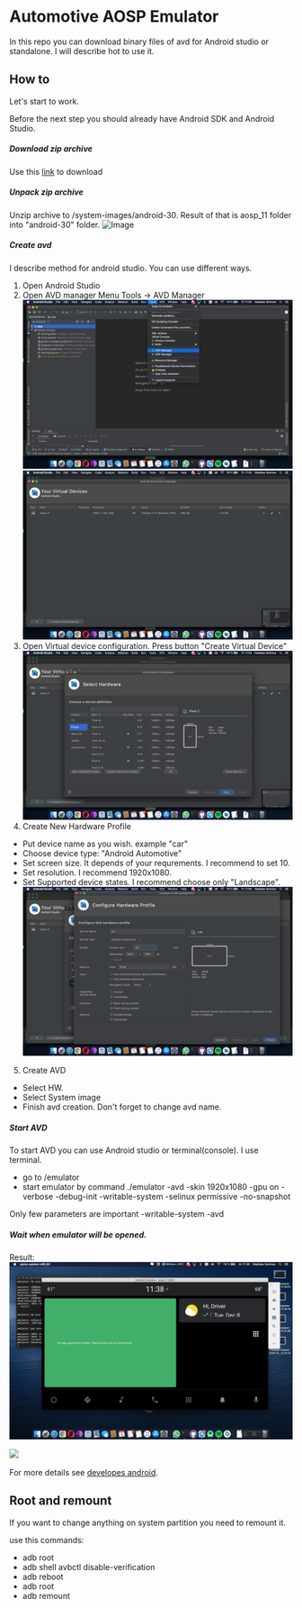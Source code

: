 # Automotive AOSP Emulator

In this repo you can download binary files of avd for Android studio or standalone. I will describe hot to use it.

## How to

Let's start to work. 

Before the next step you should already have Android SDK and Android Studio.

##### Download zip archive
Use this [link](https://github.com/vladislav-smirnov/automotive-emulator-aosp/raw/main/aosp_11.zip) to download

##### Unpack zip archive

Unzip archive to <Android SDK path>/system-images/android-30. Result of that is aosp_11 folder into "android-30" folder.
![Image](website/static/images/jpg/2.png) 
  
##### Create avd
  I describe method for android studio. You can use different ways.
  
  1. Open Android Studio
  2. Open AVD manager 
  Menu  Tools -> AVD Manager
  ![Image](website/static/images/jpg/avd_manager.png) 
  ![Image](website/static/images/jpg/avd_manager_opened.png) 
  3. Open Virtual device configuration.
  Press button "Create Virtual Device"
  ![Image](website/static/images/jpg/create_vd.png) 
  4. Create New Hardware Profile
  - Put device name as you wish. example "car"
  - Choose device type: "Android Automotive"
  - Set screen size. It depends of your requrements. I recommend to set 10. 
  - Set resolution. I recommend 1920x1080.
  - Set Supported device states. I recommend choose only "Landscape".
    ![Image](website/static/images/jpg/parameter_avd.png) 
  5. Create AVD 
  - Select HW.
  - Select System image
  - Finish avd creation. Don't forget to change avd name.
  
##### Start AVD
  To start AVD you can use Android studio or terminal(console).
  I use terminal. 
  - go to <Android SDK path>/emulator
  - start emulator by command ./emulator -avd <device name> -skin 1920x1080 -gpu on -verbose -debug-init -writable-system  -selinux permissive -no-snapshot
  
  Only few parameters are important 
  -writable-system 
  -avd <device name>

##### Wait when emulator will be opened. 

Result: 
![Image](website/static/images/jpg/5.png) 
    
<img src="website/static/gif/website/static/images/jpg/5.png" width="256">

For more details see [developes android](https://developer.android.com/studio/run/managing-avds).

## Root and remount

If you want to change anything on system partition you need to remount it.

use this commands:
- adb root
- adb shell avbctl disable-verification
- adb reboot
- adb root
- adb remount

